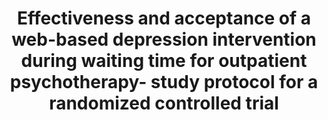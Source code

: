 --- 
abstract: '' 
authors: 
 - SD Grünzig
 -  H Baumeister
 -  J Bengel
 -  D Ebert
 -  L Krämer
doi: '' 
featured: false 
publication: '*Trials*, 148' 
publication_short: '' 
publishDate: '2018-01-01' 
title: 'Effectiveness and acceptance of a web-based depression intervention during waiting time for outpatient psychotherapy- study protocol for a randomized controlled trial' 
url_code: '' 
url_dataset: '' 
url_pdf: '' 
url_poster: '' 
url_project: '' 
url_slides: '' 
url_source: '' 
url_video: '' 
---